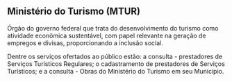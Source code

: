 Ministério do Turismo (MTUR)
---

Órgão do governo federal que trata do desenvolvimento do turismo como atividade econômica sustentável, com papel relevante na geração de empregos e divisas, proporcionando a inclusão social.

Dentre os serviços ofertados ao público estão: a consulta - prestadores de Serviços Turísticos Regulares; o cadastramento de prestadores de Serviços Turísticos; e a consulta - Obras do Ministério do Turismo em seu Município.